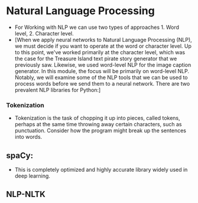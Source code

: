 # Natural Language Processing

* For Working with NLP we can use two types of approaches 1. Word level, 2. Character level.
* [When we apply neural networks to Natural Language Processing (NLP), we must decide if you want to operate at the word or character level. Up to this point, we've worked primarily at the character level, which was the case for the Treasure Island text pirate story generator that we previously saw. Likewise, we used word-level NLP for the image caption generator. In this module, the focus will be primarily on word-level NLP. Notably, we will examine some of the NLP tools that we can be used to process words before we send them to a neural network. There are two prevalent NLP libraries for Python:]

### Tokenization
* Tokenization is the task of chopping it up into pieces, called tokens, perhaps at the same time throwing away certain characters, such as punctuation.  Consider how the program might break up the sentences into words.

## spaCy:
* This is completely optimized and highly accurate library widely used in deep learning.






## NLP-NLTK
